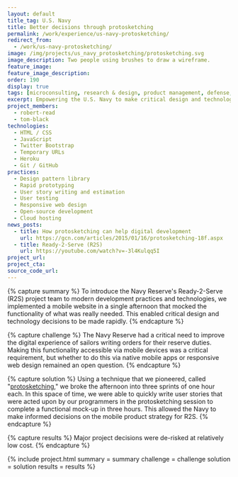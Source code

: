 ```yaml
---
layout: default
title_tag: U.S. Navy
title: Better decisions through protosketching
permalink: /work/experience/us-navy-protosketching/
redirect_from:
  - /work/us-navy-protosketching/
image: /img/projects/us_navy_protosketching/protosketching.svg
image_description: Two people using brushes to draw a wireframe.
feature_image:
feature_image_description:
order: 190
display: true
tags: [microconsulting, research & design, product management, defense, navy, robert read, tom black]
excerpt: Empowering the U.S. Navy to make critical design and technology decisions through a unique form of rapid prototyping.
project_members:
  - robert-read
  - tom-black
technologies:
  - HTML / CSS
  - JavaScript
  - Twitter Bootstrap
  - Temporary URLs
  - Heroku
  - Git / GitHub
practices:
  - Design pattern library
  - Rapid prototyping
  - User story writing and estimation
  - User testing
  - Responsive web design
  - Open-source development
  - Cloud hosting
news_posts:
  - title: How protosketching can help digital development
    url: https://gcn.com/articles/2015/01/16/protosketching-18f.aspx
  - title: Ready-2-Serve (R2S)
    url: https://youtube.com/watch?v=-3l4Kulqq5I
project_url:
project_cta:
source_code_url:
---
```


{% capture summary %}
To introduce the Navy Reserve's Ready-2-Serve (R2S) project team to modern
development practices and technologies, we implemented a mobile website
in a single afternoon that mocked the functionality of what was really needed.
This enabled critical design and technology decisions to be made rapidly.
{% endcapture %}

{% capture challenge %}
The Navy Reserve had a critical need to improve the digital experience of
sailors writing orders for their reserve duties. Making this functionality accessible
via mobile devices was a critical requirement, but whether to do this via native
mobile apps or responsive web design remained an open question.
{% endcapture %}

{% capture solution %}
Using a technique that we pioneered, called "<a href="https://18f.gsa.gov/2015/01/06/protosketch/">protosketching</a>,"
we broke the afternoon into three sprints of one hour each. In this space of time, we were
able to quickly write user stories that were acted upon by our programmers in the
protosketching session to complete a functional mock-up in three hours. This allowed the
Navy to make informed decisions on the mobile product strategy for R2S.
{% endcapture %}

{% capture results %}
Major project decisions were de-risked at relatively low cost.
{% endcapture %}

{% include project.html
  summary = summary
  challenge = challenge
  solution = solution
  results = results
%}
